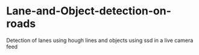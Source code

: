 # Lane-and-Object-detection-on-roads
Detection of lanes using hough lines and objects using ssd in a live camera feed
